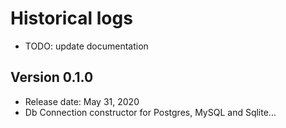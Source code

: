 # Historical logs

- TODO: update documentation

## Version 0.1.0

- Release date: May 31, 2020
- Db Connection constructor for Postgres, MySQL and Sqlite...
